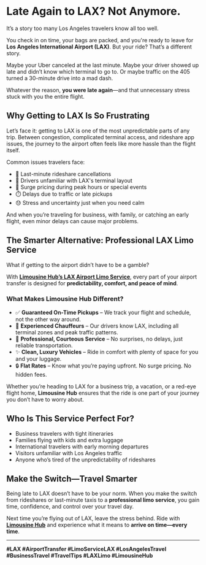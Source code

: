 # Late Again to LAX? Not Anymore.

It’s a story too many Los Angeles travelers know all too well.

You check in on time, your bags are packed, and you're ready to leave for **Los Angeles International Airport (LAX)**. But your ride? That’s a different story.

Maybe your Uber canceled at the last minute. Maybe your driver showed up late and didn’t know which terminal to go to. Or maybe traffic on the 405 turned a 30-minute drive into a mad dash.

Whatever the reason, **you were late again**—and that unnecessary stress stuck with you the entire flight.

## Why Getting to LAX Is So Frustrating

Let’s face it: getting to LAX is one of the most unpredictable parts of any trip. Between congestion, complicated terminal access, and rideshare app issues, the journey to the airport often feels like more hassle than the flight itself.

Common issues travelers face:

- 🚫 Last-minute rideshare cancellations  
- 🚗 Drivers unfamiliar with LAX's terminal layout  
- 🚨 Surge pricing during peak hours or special events  
- ⏱️ Delays due to traffic or late pickups  
- 😓 Stress and uncertainty just when you need calm

And when you’re traveling for business, with family, or catching an early flight, even minor delays can cause major problems.

## The Smarter Alternative: Professional LAX Limo Service

What if getting to the airport didn’t have to be a gamble?

With [**Limousine Hub’s LAX Airport Limo Service**](https://limohubchauffeurs.com/lax-airport-limo-service/), every part of your airport transfer is designed for **predictability, comfort, and peace of mind**.

### What Makes Limousine Hub Different?

- ✅ **Guaranteed On-Time Pickups** – We track your flight and schedule, not the other way around.  
- 🧭 **Experienced Chauffeurs** – Our drivers know LAX, including all terminal zones and peak traffic patterns.  
- 💼 **Professional, Courteous Service** – No surprises, no delays, just reliable transportation.  
- ✨ **Clean, Luxury Vehicles** – Ride in comfort with plenty of space for you and your luggage.  
- 🔒 **Flat Rates** – Know what you’re paying upfront. No surge pricing. No hidden fees.

Whether you’re heading to LAX for a business trip, a vacation, or a red-eye flight home, **Limousine Hub** ensures that the ride is one part of your journey you don’t have to worry about.

## Who Is This Service Perfect For?

- Business travelers with tight itineraries  
- Families flying with kids and extra luggage  
- International travelers with early morning departures  
- Visitors unfamiliar with Los Angeles traffic  
- Anyone who’s tired of the unpredictability of rideshares

## Make the Switch—Travel Smarter

Being late to LAX doesn’t have to be your norm. When you make the switch from rideshares or last-minute taxis to a **professional limo service**, you gain time, confidence, and control over your travel day.

Next time you’re flying out of LAX, leave the stress behind. Ride with [**Limousine Hub**](https://limohubchauffeurs.com/lax-airport-limo-service/) and experience what it means to **arrive on time—every time**.

---

**#LAX #AirportTransfer #LimoServiceLAX #LosAngelesTravel #BusinessTravel #TravelTips #LAXLimo #LimousineHub**
